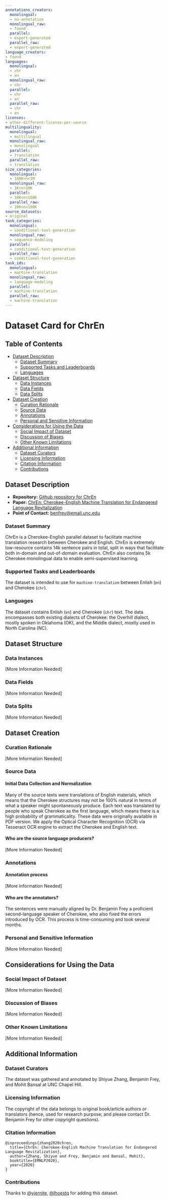 ```yaml
---
annotations_creators:
  monolingual:
  - no-annotation
  monolingual_raw:
  - found
  parallel:
  - expert-generated
  parallel_raw:
  - expert-generated
language_creators:
- found
languages:
  monolingual:
  - chr
  - en
  monolingual_raw:
  - chr
  parallel:
  - chr
  - en
  parallel_raw:
  - chr
  - en
licenses:
- other-different-license-per-source
multilinguality:
  monolingual:
  - multilingual
  monolingual_raw:
  - monolingual
  parallel:
  - translation
  parallel_raw:
  - translation
size_categories:
  monolingual:
  - 100K<n<1M
  monolingual_raw:
  - 1K<n<10K
  parallel:
  - 10K<n<100K
  parallel_raw:
  - 10K<n<100K
source_datasets:
- original
task_categories:
  monolingual:
  - conditional-text-generation
  monolingual_raw:
  - sequence-modeling
  parallel:
  - conditional-text-generation
  parallel_raw:
  - conditional-text-generation
task_ids:
  monolingual:
  - machine-translation
  monolingual_raw:
  - language-modeling
  parallel:
  - machine-translation
  parallel_raw:
  - machine-translation
---
```


# Dataset Card for ChrEn

## Table of Contents
- [Dataset Description](#dataset-description)
  - [Dataset Summary](#dataset-summary)
  - [Supported Tasks and Leaderboards](#supported-tasks-and-leaderboards)
  - [Languages](#languages)
- [Dataset Structure](#dataset-structure)
  - [Data Instances](#data-instances)
  - [Data Fields](#data-fields)
  - [Data Splits](#data-splits)
- [Dataset Creation](#dataset-creation)
  - [Curation Rationale](#curation-rationale)
  - [Source Data](#source-data)
  - [Annotations](#annotations)
  - [Personal and Sensitive Information](#personal-and-sensitive-information)
- [Considerations for Using the Data](#considerations-for-using-the-data)
  - [Social Impact of Dataset](#social-impact-of-dataset)
  - [Discussion of Biases](#discussion-of-biases)
  - [Other Known Limitations](#other-known-limitations)
- [Additional Information](#additional-information)
  - [Dataset Curators](#dataset-curators)
  - [Licensing Information](#licensing-information)
  - [Citation Information](#citation-information)
  - [Contributions](#contributions)

## Dataset Description

- **Repository:** [Github repository for ChrEn](https://github.com/ZhangShiyue/ChrEn)
- **Paper:** [ChrEn: Cherokee-English Machine Translation for Endangered Language Revitalization](https://arxiv.org/abs/2010.04791)
- **Point of Contact:** [benfrey@email.unc.edu](benfrey@email.unc.edu)

### Dataset Summary

ChrEn is a Cherokee-English parallel dataset to facilitate machine translation research between Cherokee and English.
ChrEn is extremely low-resource contains 14k sentence pairs in total, split in ways that facilitate both in-domain and out-of-domain evaluation.
ChrEn also contains 5k Cherokee monolingual data to enable semi-supervised learning.

### Supported Tasks and Leaderboards

The dataset is intended to use for `machine-translation` between Enlish (`en`) and Cherokee (`chr`).

### Languages

The dataset contains Enlish (`en`) and Cherokee (`chr`) text. The data encompasses both existing dialects of Cherokee: the Overhill dialect, mostly spoken in Oklahoma (OK), and the Middle dialect, mostly used in North Carolina (NC).

## Dataset Structure

### Data Instances

[More Information Needed]

### Data Fields

[More Information Needed]

### Data Splits

[More Information Needed]

## Dataset Creation

### Curation Rationale

[More Information Needed]

### Source Data

#### Initial Data Collection and Normalization

Many of the source texts were translations of English materials, which means that the Cherokee structures may not be 100% natural in terms of what a speaker might spontaneously produce. Each text was translated by people who speak Cherokee as the first language, which means there is a high probability of grammaticality. These data were originally available in PDF version. We apply the Optical Character Recognition (OCR) via Tesseract OCR engine to extract the Cherokee and English text.

#### Who are the source language producers?

[More Information Needed]

### Annotations

#### Annotation process

[More Information Needed]

#### Who are the annotators?

The sentences were manually aligned by Dr. Benjamin Frey a proficient second-language speaker of Cherokee, who also fixed the errors introduced by OCR. This process is time-consuming and took several months.

### Personal and Sensitive Information

[More Information Needed]

## Considerations for Using the Data

### Social Impact of Dataset

[More Information Needed]

### Discussion of Biases

[More Information Needed]

### Other Known Limitations

[More Information Needed]

## Additional Information

### Dataset Curators

The dataset was gathered and annotated by Shiyue Zhang, Benjamin Frey, and Mohit Bansal at UNC Chapel Hill.

### Licensing Information

The copyright of the data belongs to original book/article authors or translators (hence, used for research purpose; and please contact Dr. Benjamin Frey for other copyright questions).

### Citation Information

```
@inproceedings{zhang2020chren,
  title={ChrEn: Cherokee-English Machine Translation for Endangered Language Revitalization},
  author={Zhang, Shiyue and Frey, Benjamin and Bansal, Mohit},
  booktitle={EMNLP2020},
  year={2020}
}
```

### Contributions

Thanks to [@yjernite](https://github.com/yjernite), [@lhoestq](https://github.com/lhoestq) for adding this dataset.